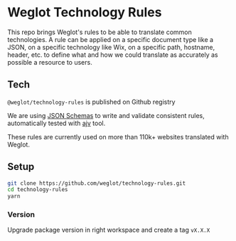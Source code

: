# Weglot Technology Rules

This repo brings Weglot's rules to be able to translate common technologies. A
rule can be applied on a specific document type like a JSON, on a specific
technology like Wix, on a specific path, hostname, header, etc. to define what
and how we could translate as accurately as possible a resource to users.

## Tech

`@weglot/technology-rules` is published on Github registry

We are using [JSON Schemas](https://json-schema.org/) to write and validate
consistent rules, automatically tested with [ajv](https://ajv.js.org/) tool.

These rules are currently used on more than 110k+ websites translated with Weglot.

## Setup

```sh
git clone https://github.com/weglot/technology-rules.git
cd technology-rules
yarn
```

### Version

Upgrade package version in right workspace and create a tag `vX.X.X`
